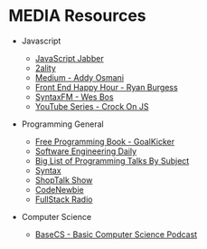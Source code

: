 # MEDIA Resources

* Javascript

  * [JavaScript Jabber](https://devchat.tv/js-jabber)
  * [2ality](2ality.com/)
  * [Medium - Addy Osmani](https://medium.com/@addyosmani)
  * [Front End Happy Hour - Ryan Burgess](http://frontendhappyhour.com/)
  * [SyntaxFM - Wes Bos](https://syntax.fm/)
  * [YouTube Series - Crock On JS](https://www.youtube.com/playlist?list=PLlRSdZcxPj9_GK2i1KVvnZD9fVToABz3V)

* Programming General

  * [Free Programming Book - GoalKicker](http://books.goalkicker.com/)
  * [Software Engineering Daily](https://softwareengineeringdaily.com/)
  * [Big List of Programming Talks By Subject](https://github.com/hellerve/programming-talks)
  * [Syntax](https://syntax.fm/)
  * [ShopTalk Show](http://shoptalkshow.com/)
  * [CodeNewbie](https://www.codenewbie.org/podcast)
  * [FullStack Radio](http://www.fullstackradio.com/)

* Computer Science

  * [BaseCS - Basic Computer Science Podcast](https://www.codenewbie.org/basecs)
